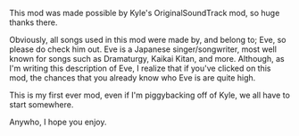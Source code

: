 This mod was made possible by Kyle's OriginalSoundTrack mod, so huge thanks there.

Obviously, all songs used in this mod were made by, and belong to; Eve, so please do check him out. Eve is a Japanese singer/songwriter, most well known for songs such as Dramaturgy, Kaikai Kitan, and more. Although, as I'm writing this description of Eve, I realize that if you've clicked on this mod, the chances that you already know who Eve is are quite high.



This is my first ever mod, even if I'm piggybacking off of Kyle, we all have to start somewhere.

Anywho, I hope you enjoy.
